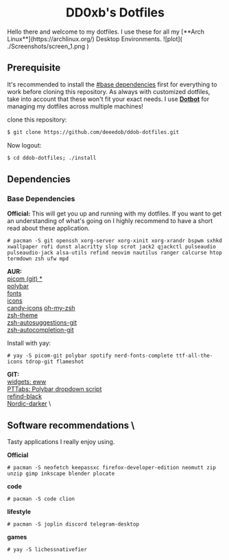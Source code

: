 <div align="center">
  <h1>DD0xb's Dotfiles</h1>
</div>
Hello there and welcome to my dotfiles. 
I use these for all my [**Arch Linux**](https://archlinux.org/) Desktop Environments.
![plot]( ./Screenshots/screen_1.png )

## Prerequisite 

It's recommended to install the [#base dependencies](#base-dependencies) first for everything to work before cloning this repository.
As always with customized dotfiles, take into account that these won't fit your exact needs.
I use [**Dotbot**](https://github.com/anishathalye/dotbot) for managing my dotfiles across multiple machines!

  clone this repository:
```bash
$ git clone https://github.com/deeedob/ddob-dotfiles.git 
```
Now logout:
```bash
$ cd ddob-dotfiles; ./install
```

## Dependencies
### Base Dependencies

**Official:**
This will get you up and running with my dotfiles. If you want to get an understanding of what's going on I highly recommend to have a short read about these application.
```
# pacman -S git openssh xorg-server xorg-xinit xorg-xrandr bspwm sxhkd xwallpaper rofi dunst alacritty slop scrot jack2 qjackctl pulseaudio pulseaudio-jack alsa-utils refind neovim nautilus ranger calcurse htop termdown zsh ufw mpd
```
**AUR:** \
[picom (git) *](https://aur.archlinux.org/packages/picom-git/) \
[polybar](https://aur.archlinux.org/packages/polybar/) \
[fonts](https://aur.archlinux.org/packages/nerd-fonts-complete/) \
[icons](https://aur.archlinux.org/packages/ttf-material-design-icons/) \
[candy-icons](https://aur.archlinux.org/candy-icons-git.git)
[oh-my-zsh](https://aur.archlinux.org/packages/oh-my-zsh-git/) \
[zsh-theme](https://archlinux.org/packages/community/x86_64/zsh-theme-powerlevel10k/) \
[zsh-autosuggestions-git](https://aur.archlinux.org/packages/zsh-autosuggestions-git/) \
[zsh-autocompletion-git](https://aur.archlinux.org/packages/zsh-autocomplete-git/)

Install with yay:
```
# yay -S picom-git polybar spotify nerd-fonts-complete ttf-all-the-icons tdrop-git flameshot 
```
**GIT:** \
[widgets: eww](https://github.com/elkowar/eww) \
[PTTabs: Polybar dropdown script](https://github.com/Nikzt/polybar-terminal-tabs) \
[refind-black](https://github.com/anthon38/refind-black) \
[Nordic-darker](https://github.com/Barbarossa93/Genome/tree/main/.themes/Nordic-darker) \

## Software recommendations \
Tasty applications I really enjoy using.

**Official**
```
# pacman -S neofetch keepassxc firefox-developer-edition neomutt zip unzip gimp inkscape blender plocate
```

**code**
```
# pacman -S code clion 
```

**lifestyle**
```
# pacman -S joplin discord telegram-desktop
```

**games**
```
# yay -S lichessnativefier
```
